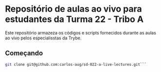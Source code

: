 # Repositório de aulas ao vivo para estudantes da Turma 22 - Tribo A

Este repositório armazeza os códigos e scripts fornecidos durante as aulas ao vivo pelos especialisstas da Trybe.

## Começando

```sh
git clone git@github.com:carlos-aug/sd-022-a-live-lectures.git```